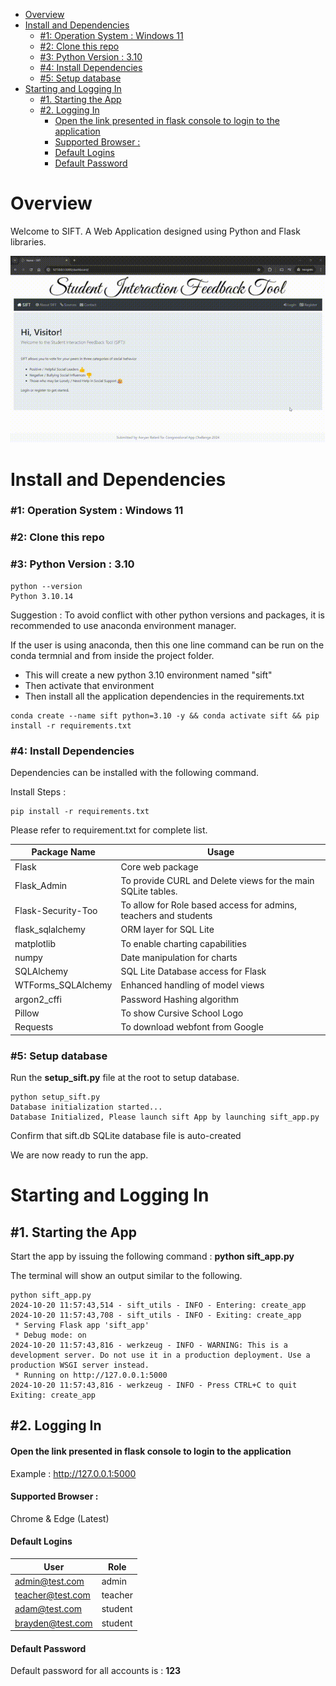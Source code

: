 - [Overview](#overview)
- [Install and Dependencies](#install-and-dependencies)
    - [#1: Operation System : Windows 11](#1-operation-system--windows-11)
    - [#2: Clone this repo](#2-clone-this-repo)
    - [#3: Python Version : 3.10](#3-python-version--310)
    - [#4: Install Dependencies](#4-install-dependencies)
    - [#5: Setup database](#5-setup-database)
- [Starting and Logging In](#starting-and-logging-in)
  - [#1. Starting the App](#1-starting-the-app)
  - [#2. Logging In](#2-logging-in)
      - [Open the link presented in flask console to login to the application](#open-the-link-presented-in-flask-console-to-login-to-the-application)
      - [Supported Browser :](#supported-browser-)
      - [Default Logins](#default-logins)
      - [Default Password](#default-password)

# Overview
Welcome to SIFT. 
A Web Application designed using Python and Flask libraries. 

![Demo Video](demo.gif)

# Install and Dependencies


### #1: Operation System : Windows 11

### #2: Clone this repo

### #3: Python Version : 3.10
```
python --version
Python 3.10.14
```
Suggestion : To avoid conflict with other python versions and packages, it is recommended to use anaconda environment manager.

If the user is using anaconda, then this one line command can be run on the conda termnial and from inside the project folder.

- This will create a new python 3.10 environment named "sift"
- Then activate that environment
- Then install all the application dependencies in the requirements.txt
```
conda create --name sift python=3.10 -y && conda activate sift && pip install -r requirements.txt
```


### #4: Install Dependencies 
Dependencies can be installed with the following command.

Install Steps : 

```
pip install -r requirements.txt
```

Please refer to requirement.txt for complete list.

| Package Name  |Usage   |
|---|---|
|Flask   |  Core web package |
|Flask_Admin |To provide CURL and Delete views for the main SQLite tables. |
|Flask-Security-Too |To allow for Role based access for admins, teachers and students |
|flask_sqlalchemy |ORM layer for SQL Lite |
|matplotlib |To enable charting capabilities |
|numpy | Date manipulation for charts|
|SQLAlchemy |SQL Lite Database access for Flask |
|WTForms_SQLAlchemy |Enhanced handling of model views  |
|argon2_cffi |Password Hashing algorithm |
|Pillow |To show Cursive School Logo |
|Requests |To download webfont from Google |


### #5: Setup database

Run the **setup_sift.py** file at the root to setup database.

```
python setup_sift.py
Database initialization started...
Database Initialized, Please launch sift App by launching sift_app.py
```

Confirm that sift.db SQLite database file is auto-created

We are now ready to run the app.

# Starting and Logging In

## #1. Starting the App
Start the app by issuing the following command : **python sift_app.py**

The terminal will show an output similar to the following.
```
python sift_app.py
2024-10-20 11:57:43,514 - sift_utils - INFO - Entering: create_app
2024-10-20 11:57:43,708 - sift_utils - INFO - Exiting: create_app
 * Serving Flask app 'sift_app'
 * Debug mode: on
2024-10-20 11:57:43,816 - werkzeug - INFO - WARNING: This is a development server. Do not use it in a production deployment. Use a production WSGI server instead.
 * Running on http://127.0.0.1:5000
2024-10-20 11:57:43,816 - werkzeug - INFO - Press CTRL+C to quit
Exiting: create_app
```

## #2. Logging In 

#### Open the link presented in flask console to login to the application
Example : http://127.0.0.1:5000

#### Supported Browser :  
Chrome & Edge (Latest)

#### Default Logins
| User  |Role   
|---|---|
|admin@test.com|admin|
|teacher@test.com|teacher|
|adam@test.com|student|
|brayden@test.com|student|

#### Default Password

Default password for all accounts is : **123**